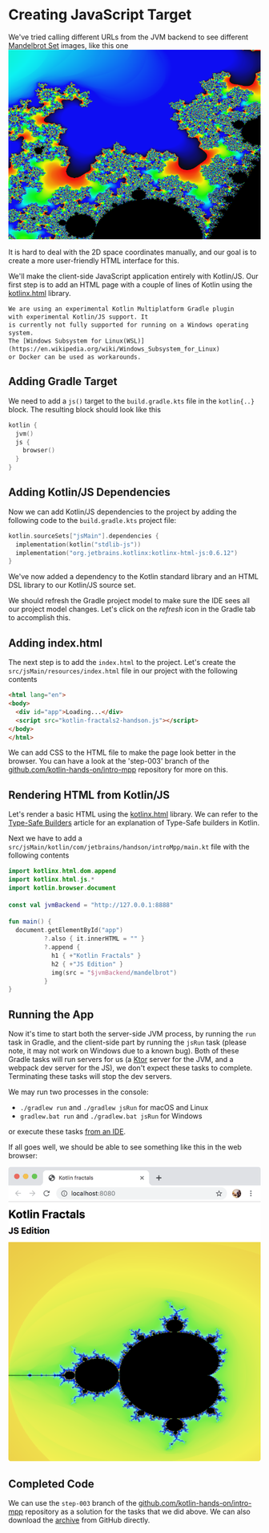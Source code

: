 # Creating JavaScript Target

We've tried calling different URLs from the JVM backend to see
different [Mandelbrot Set](https://en.wikipedia.org/wiki/Mandelbrot_set)
images, like this one
![](./assets/mandelbrot-zoom2.png)

It is hard to deal with the 2D space coordinates manually,
and our goal is to create a more user-friendly HTML interface
for this. 

We'll make the client-side JavaScript application entirely with Kotlin/JS. Our first step
is to add an HTML page with a couple of lines of Kotlin using the 
[kotlinx.html](https://github.com/Kotlin/kotlinx.html) library.


```note
We are using an experimental Kotlin Multiplatform Gradle plugin
with experimental Kotlin/JS support. It
is currently not fully supported for running on a Windows operating system. 
The [Windows Subsystem for Linux(WSL)](https://en.wikipedia.org/wiki/Windows_Subsystem_for_Linux)
or Docker can be used as workarounds.
```

## Adding Gradle Target

We need to add a `js()` target to the `build.gradle.kts` file
in the `kotlin{..}` block. The resulting block should look like this

```kotlin
kotlin {
  jvm()
  js {
    browser()
  }
}
```

## Adding Kotlin/JS Dependencies

Now we can add Kotlin/JS dependencies to the project by
adding the following code to the `build.gradle.kts` project file:

```kotlin
kotlin.sourceSets["jsMain"].dependencies {
  implementation(kotlin("stdlib-js"))
  implementation("org.jetbrains.kotlinx:kotlinx-html-js:0.6.12")
}
```

We've now added a dependency to the Kotlin standard library and
an HTML DSL library to our Kotlin/JS source set.

We should refresh the Gradle project model to make sure
the IDE sees all our project model changes. Let's click on the _refresh_
icon in the Gradle tab to accomplish this.

## Adding index.html

The next step is to add the `index.html`
to the project. Let's create the 
`src/jsMain/resources/index.html` file in our project
with the following contents
```html
<html lang="en">
<body>
  <div id="app">Loading...</div>
  <script src="kotlin-fractals2-handson.js"></script>
</body>
</html>
```
We can add CSS to the HTML file to make the page look better in the browser.
You can have a look at the 'step-003' branch of the
[github.com/kotlin-hands-on/intro-mpp](https://github.com/kotlin-hands-on/intro-mpp)
repository for more on this.

## Rendering HTML from Kotlin/JS

Let's render a basic HTML using the
[kotlinx.html](https://github.com/Kotlin/kotlinx.html) library.
We can refer to the
[Type-Safe Builders](https://kotlinlang.org/docs/reference/type-safe-builders.html)
article for an explanation of Type-Safe builders in Kotlin.

Next we have to add a `src/jsMain/kotlin/com/jetbrains/handson/introMpp/main.kt` file
with the following contents

```kotlin
import kotlinx.html.dom.append
import kotlinx.html.js.*
import kotlin.browser.document

const val jvmBackend = "http://127.0.0.1:8888"

fun main() {
  document.getElementById("app")
          ?.also { it.innerHTML = "" }
          ?.append {
            h1 { +"Kotlin Fractals" }
            h2 { +"JS Edition" }
            img(src = "$jvmBackend/mandelbrot")
          }
}
```

## Running the App

Now it's time to start both the server-side JVM process,
by running the `run` task in Gradle, and the client-side
part by running the `jsRun` task (please note, it may
not work on Windows due to a known bug). Both of these Gradle tasks
will run servers for us (a [Ktor](https://ktor.io/) server for the JVM, and a
webpack dev server for the JS), we don't expect these tasks
to complete. Terminating these tasks will stop the dev servers.

We may run two processes in the console: 

* `./gradlew run` and `./gradlew jsRun` for macOS and Linux
*  `gradlew.bat run` and `./gradlew.bat jsRun` for Windows

or execute these tasks [from an IDE](https://www.jetbrains.com/help/idea/work-with-gradle-tasks.html). 

If all goes well, we should be able to see something
like this in the web browser:

![](./assets/site-preview.png)


## Completed Code

We can use the `step-003` branch of the
[github.com/kotlin-hands-on/intro-mpp](https://github.com/kotlin-hands-on/intro-mpp)
repository as a solution for the tasks that we did above. 
We can also download the
[archive](https://github.com/kotlin-hands-on/intro-mpp/archive/step-003.zip)
from GitHub directly.

